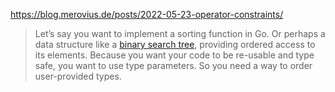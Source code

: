 https://blog.merovius.de/posts/2022-05-23-operator-constraints/

> Let’s say you want to implement a sorting function in Go. Or perhaps a data structure like a [binary search tree](https://en.wikipedia.org/wiki/Binary_search_tree), providing ordered access to its elements. Because you want your code to be re-usable and type safe, you want to use type parameters. So you need a way to order user-provided types.